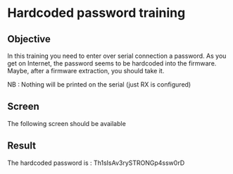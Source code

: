 # Hardcoded password training
## Objective

In this training you need to enter over serial connection a password.
As you get on Internet, the password seems to be hardcoded into the firmware. Maybe, after a firmware extraction, you should take it.

NB : Nothing will be printed on the serial (just RX is configured)

## Screen

The following screen should be  available

## Result

The hardcoded password is : Th1sIsAv3rySTRONGp4ssw0rD
